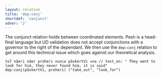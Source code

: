 ```yaml
---
layout: relation
title: 'dep:conj'
shortdef: 'conjunct'
udver: '2'
---
```


The conjunct relation holds between coordinated elements.
Pesh is a head-final language but UD validation does not accept conjunctions with a governor to the right of the dependant. 
We then use the `dep:conj` relation to get around this technical issue which goes against our theoretical analysis.

~~~ sdparse
toʔ nãeri nãer proheri nunca pãskertVi =na // text_en: " They went to look for him, they never found him, it is said"
dep:conj(pãskertVi, proheri) ("take_out", "look_for")
~~~
<!-- Interlanguage links updated Ne 5. května 2024, 18:21:05 CEST -->

